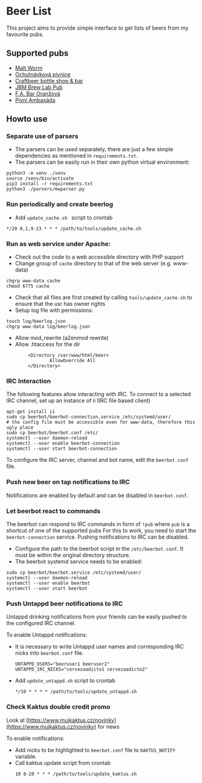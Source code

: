 # Beer List

This project aims to provide simple interface to get lists of beers from my favourite pubs.

## Supported pubs

* [Malt Worm](https://maltworm.cz/)
* [Ochutnávková pivnice](http://ochutnavkovapivnice.cz/)
* [Craftbeer bottle shop & bar](https://www.facebook.com/Craftbeerbottleshopbar/)
* [JBM Brew Lab Pub](http://jbmbrewlab.cz/)
* [F.A. Bar Oranžová](http://www.fabar.cz/)
* [Pivní Ambasáda](https://www.pivniambasada.cz)

## Howto use

### Separate use of parsers
* The parsers can be used separately, there are just a few simple dependencies as mentioned in `requirements.txt`.
* The parsers can be easily run in their own python virtual environment:
```
python3 -m venv ./venv
source /venv/bin/activate
pip3 install -r requirements.txt
python3 ./parsers/mwparser.py
```

### Run periodically and create beerlog
* Add `update_cache.sh ` script to crontab
```
*/20 0,1,9-23 * * * /path/to/tools/update_cache.sh
```

### Run as web service under Apache:
* Check out the code to a web accessible directory with PHP support
* Change group of `cache` directory to that of the web server (e.g. www-data)
```
chgrp www-data cache
chmod 6775 cache
```
* Check that all files are first created by calling `tools/update_cache.sh` to ensure that the usr has owner rights
* Setup log file with permissions:
```
touch log/beerlog.json
chgrp www-data log/beerlog.json
```
* Allow mod_rewrite (a2enmod rewrite)
* Allow .htaccess for the dir
```
        <Directory /var/www/html/beer>
                AllowOverride All
        </Directory>
```

### IRC Interaction
The following features allow interacting with IRC. 
To connect to a selected IRC channel, set up an instance of ii (IRC file based client)
```
apt-get install ii
sudo cp beerbot/beerbot-connection.service /etc/systemd/user/
# the config file must be accessible even for www-data, therefore this ugly place
sudo cp beerbot/beerbot.conf /etc/
systemctl --user daemon-reload
systemctl --user enable beerbot-connection
systemctl --user start beerbot-connection
```
To configure the IRC server, channel and bot name, edit the `beerbot.conf` file.

### Push new beer on tap notifications to IRC
Notifications are enabled by default and can be disabled in `beerbot.conf`.

### Let beerbot react to commands
The beerbot can respond to IRC commands in form of `!pub` where `pub` is a shortcut of one of the supported pubs
For this to work, you need to start the `beerbot-connection` service. Pushing notifications to IRC can be disabled.

* Configure the path to the beerbot script in the `/etc/beerbot.conf`. It must be within the original directory structure.
* The beerbot systemd service needs to be enabled:
```
sudo cp beerbot/beerbot.service /etc/systemd/user/
systemctl --user daemon-reload
systemctl --user enable beerbot
systemctl --user start beerbot
```

### Push Untappd beer notifications to IRC
Untappd drinking notifications from your friends can be easily pushed to the configured IRC channel.

To enable Untappd notifications:
* It is necessary to write Untappd user names and corresponding IRC nicks into `beerbot.conf` file.
  ```
  UNTAPPD_USERS="beeruser1 beeruser2"
  UNTAPPD_IRC_NICKS="cervezaadicto1 cervezaadicto2"
  ```
* Add `update_untappd.sh` script to crontab
  ```
  */10 * * * * /path/to/tools/update_untappd.sh

  ```

### Check Kaktus double credit promo

Look at [https://www.mujkaktus.cz/novinky](https://www.mujkaktus.cz/novinky) for news

To enable notifications:

* Add nicks to be highlighted to `beerbot.conf` file to `KAKTUS_NOTIFY` variable.
* Call kaktus update script from crontab
  ```
  10 8-20 * * * /path/to/tools/update_kaktus.sh
  ```

